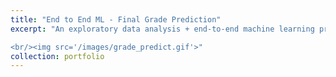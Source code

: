 ```yaml
---
title: "End to End ML - Final Grade Prediction"
excerpt: "An exploratory data analysis + end-to-end machine learning project that aims to find a model to accurate predict a student's final grade. Written in Python with a heavy use of Pandas, NumPy, Seaborn, and SciKit-Learn.

<br/><img src='/images/grade_predict.gif'>"
collection: portfolio
---
```




